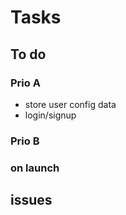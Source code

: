 # Tasks

## To do

### Prio A

- store user config data
- login/signup

### Prio B

### on launch

## issues
